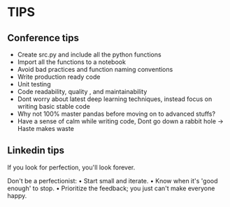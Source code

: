 # TIPS

## Conference tips

- Create src.py and include all the python functions
- Import all the functions to a notebook
- Avoid bad practices and function naming conventions
- Write production ready code
- Unit testing
- Code readability, quality , and maintainability
- Dont worry about latest deep learning techniques, instead focus on writing basic stable code
- Why not 100% master pandas before moving on to advanced stuffs?
- Have a sense of calm while writing code, Dont go down a rabbit hole -> Haste makes waste

## Linkedin tips

If you look for perfection, you'll look forever.

Don't be a perfectionist:
• Start small and iterate.
• Know when it's 'good enough' to stop.
• Prioritize the feedback; you just can't make everyone happy.